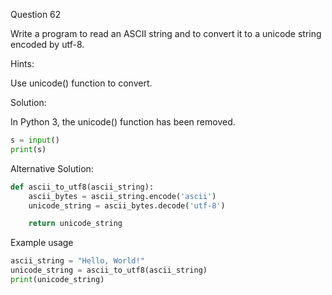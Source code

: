 Question 62

Write a program to read an ASCII string and to convert it to a unicode string encoded by utf-8.

Hints:

Use unicode() function to convert.

Solution:

In Python 3, the unicode() function has been removed.

```python
s = input()
print(s)
```

Alternative Solution:
```python
def ascii_to_utf8(ascii_string):
    ascii_bytes = ascii_string.encode('ascii')
    unicode_string = ascii_bytes.decode('utf-8')

    return unicode_string
```

Example usage

```python
ascii_string = "Hello, World!"
unicode_string = ascii_to_utf8(ascii_string)
print(unicode_string)
```
